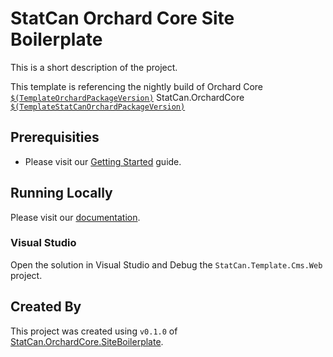 # StatCan Orchard Core Site Boilerplate

This is a short description of the project.

This template is referencing the nightly build of Orchard Core [`$(TemplateOrchardPackageVersion)`](https://cloudsmith.io/~orchardcore/repos/preview/packages/detail/nuget/OrchardCore.Application.Cms.Targets/$(TemplateOrchardPackageVersion)/) StatCan.OrchardCore [`$(TemplateStatCanOrchardPackageVersion)`](https://cloudsmith.io/~statcan-digitalinnovation/repos/statcan-orchardcore/packages/detail/nuget/StatCan.OrchardCore.Application.Targets/$(TemplateStatCanOrchardPackageVersion)/)

## Prerequisities

- Please visit our [Getting Started](https://statcan.github.io/StatCan.OrchardCore/development/getting-started/) guide.

## Running Locally

Please visit our [documentation](https://statcan.github.io/StatCan.OrchardCore/development/getting-started/#quickstart).

### Visual Studio

Open the solution in Visual Studio and Debug the `StatCan.Template.Cms.Web` project.

## Created By

This project was created using `v0.1.0` of [StatCan.OrchardCore.SiteBoilerplate](https://github.com/StatCan/StatCan.OrchardCore/template).
